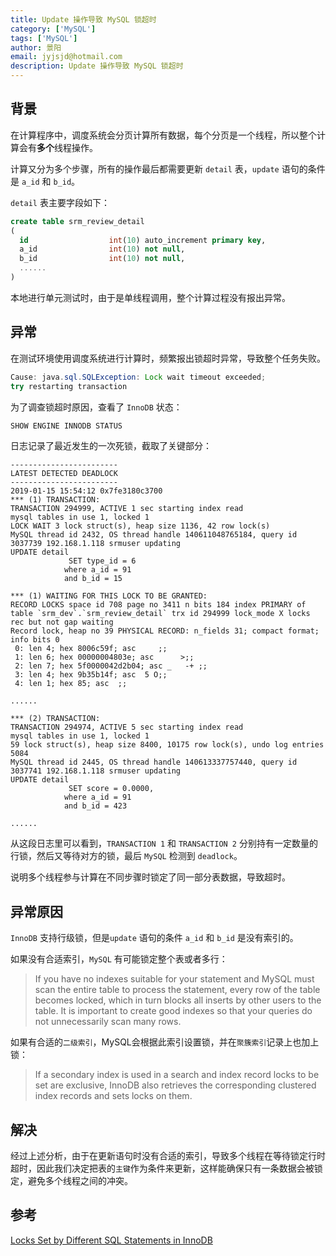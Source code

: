 ```yaml
---
title: Update 操作导致 MySQL 锁超时
category: ['MySQL']
tags: ['MySQL']
author: 景阳
email: jyjsjd@hotmail.com
description: Update 操作导致 MySQL 锁超时
---
```


## 背景

在计算程序中，调度系统会分页计算所有数据，每个分页是一个线程，所以整个计算会有**多个**线程操作。

计算又分为多个步骤，所有的操作最后都需要更新 `detail` 表，`update` 语句的条件是 `a_id` 和 `b_id`。

`detail` 表主要字段如下：

```sql
create table srm_review_detail
(
  id                  int(10) auto_increment primary key,
  a_id                int(10) not null,
  b_id                int(10) not null,
  ......
)
```

本地进行单元测试时，由于是单线程调用，整个计算过程没有报出异常。

## 异常

在测试环境使用调度系统进行计算时，频繁报出锁超时异常，导致整个任务失败。

```java
Cause: java.sql.SQLException: Lock wait timeout exceeded; 
try restarting transaction
```

为了调查锁超时原因，查看了 `InnoDB` 状态：

```sql
SHOW ENGINE INNODB STATUS
```

日志记录了最近发生的一次死锁，截取了关键部分：

```
------------------------
LATEST DETECTED DEADLOCK
------------------------
2019-01-15 15:54:12 0x7fe3180c3700
*** (1) TRANSACTION:
TRANSACTION 294999, ACTIVE 1 sec starting index read
mysql tables in use 1, locked 1
LOCK WAIT 3 lock struct(s), heap size 1136, 42 row lock(s)
MySQL thread id 2432, OS thread handle 140611048765184, query id 3037739 192.168.1.118 srmuser updating
UPDATE detail
             SET type_id = 6
            where a_id = 91
            and b_id = 15
         
*** (1) WAITING FOR THIS LOCK TO BE GRANTED:
RECORD LOCKS space id 708 page no 3411 n bits 184 index PRIMARY of table `srm_dev`.`srm_review_detail` trx id 294999 lock_mode X locks rec but not gap waiting
Record lock, heap no 39 PHYSICAL RECORD: n_fields 31; compact format; info bits 0
 0: len 4; hex 8006c59f; asc     ;;
 1: len 6; hex 00000004803e; asc      >;;
 2: len 7; hex 5f0000042d2b04; asc _   -+ ;;
 3: len 4; hex 9b35b14f; asc  5 O;;
 4: len 1; hex 85; asc  ;;

......

*** (2) TRANSACTION:
TRANSACTION 294974, ACTIVE 5 sec starting index read
mysql tables in use 1, locked 1
59 lock struct(s), heap size 8400, 10175 row lock(s), undo log entries 5084
MySQL thread id 2445, OS thread handle 140613337757440, query id 3037741 192.168.1.118 srmuser updating
UPDATE detail
             SET score = 0.0000,
            where a_id = 91
            and b_id = 423

......
```

从这段日志里可以看到，`TRANSACTION 1` 和 `TRANSACTION 2` 分别持有一定数量的行锁，然后又等待对方的锁，最后 `MySQL` 检测到 `deadlock`。

说明多个线程参与计算在不同步骤时锁定了同一部分表数据，导致超时。

## 异常原因

`InnoDB` 支持行级锁，但是`update` 语句的条件 `a_id` 和 `b_id` 是没有索引的。

如果没有合适索引，`MySQL` 有可能锁定整个表或者多行：
>If you have no indexes suitable for your statement and MySQL must scan the entire table to process the statement, every row of the table becomes locked, which in turn blocks all inserts by other users to the table. It is important to create good indexes so that your queries do not unnecessarily scan many rows.

如果有合适的`二级索引`，MySQL会根据此索引设置锁，并在`聚簇索引`记录上也加上锁：
>If a secondary index is used in a search and index record locks to be set are exclusive, InnoDB also retrieves the corresponding clustered index records and sets locks on them.

## 解决

经过上述分析，由于在更新语句时没有合适的索引，导致多个线程在等待锁定行时超时，因此我们决定把表的`主键`作为条件来更新，这样能确保只有一条数据会被锁定，避免多个线程之间的冲突。

## 参考
[Locks Set by Different SQL Statements in InnoDB](https://dev.mysql.com/doc/refman/8.0/en/innodb-locks-set.html)